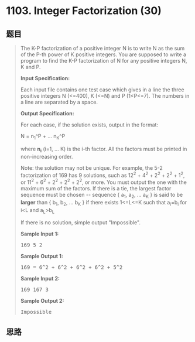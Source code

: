 <h1>1103. Integer Factorization (30)</h1>

## 题目

> <div id="problemContent">
> <p>The K-P factorization of a positive integer N is to write N as the sum of the P-th power of K positive integers.  You are supposed to write a program to find the K-P factorization of N for any positive integers N, K and P.</p>
> <p><b>
> Input Specification:
> </b></p>
> <p>Each input file contains one test case which gives in a line the three positive integers N (&lt;=400), K (&lt;=N) and P (1&lt;P&lt;=7).  The numbers in a line are separated by a space.</p>
> <p><b>
> Output Specification:
> </b></p>
> <p>For each case, if the solution exists, output in the format:</p>
> <p>
> N = n<sub>1</sub>^P + ... n<sub>K</sub>^P
> </p>
> <p>
> where <b>n<sub>i</sub></b> (i=1, ... K) is the i-th factor.  All the factors must be printed in non-increasing order.</p>
> <p>
> Note: the solution may not be unique.  For example, the 5-2 factorization of 169 has 9 solutions, such as 12<sup>2</sup> + 4<sup>2</sup> + 2<sup>2</sup> + 2<sup>2</sup> + 1<sup>2</sup>, or 11<sup>2</sup> + 6<sup>2</sup> + 2<sup>2</sup> + 2<sup>2</sup> + 2<sup>2</sup>, or more.  You must output the one with the maximum sum of the factors.  If there is a tie, the largest factor sequence must be chosen -- sequence { a<sub>1</sub>, a<sub>2</sub>, ... a<sub>K</sub> } is said to be <b>larger</b> than { b<sub>1</sub>, b<sub>2</sub>, ... b<sub>K</sub> } if there exists 1&lt;=L&lt;=K such that a<sub>i</sub>=b<sub>i</sub> for i&lt;L and a<sub>L</sub>&gt;b<sub>L</sub>
> </p>
> <p>
> If there is no solution, simple output "Impossible".
> </p>
> <b>Sample Input 1:</b><pre>
> 169 5 2
> </pre>
> <b>Sample Output 1:</b><pre>
> 169 = 6^2 + 6^2 + 6^2 + 6^2 + 5^2
> </pre>
> <b>Sample Input 2:</b><pre>
> 169 167 3
> </pre>
> <b>Sample Output 2:</b><pre>
> Impossible
> </pre>
> </div>

## 思路

